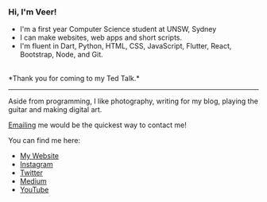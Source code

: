 ### Hi, I'm Veer!

- I'm a first year Computer Science student at UNSW, Sydney
- I can make websites, web apps and short scripts.
- I'm fluent in Dart, Python, HTML, CSS, JavaScript, Flutter, React, Bootstrap, Node, and Git.
<br>
*Thank you for coming to my Ted Talk.*

---

Aside from programming, I like photography, writing for my blog, playing the guitar and making digital art.

[Emailing](mailto:veerksheth@gmail.com) me would be the quickest way to contact me!

You can find me here:
* [My Website](https://veersheth.github.io/)
* [Instagram](https://www.instagram.com/vmax258/)
* [Twitter](https://twitter.com/vmax258/)
* [Medium](veersheth.medium.com)
* [YouTube](https://www.youtube.com/channel/UCsv0kp2aBmOcEXYEqI5fTiQ)
